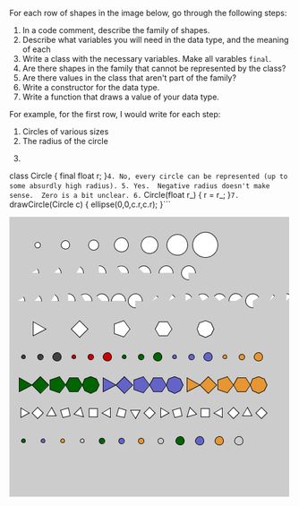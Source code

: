 For each row of shapes in the image below, go through the following steps:

1. In a code comment, describe the family of shapes.
2. Describe what variables you will need in the data type, and the meaning of each
3. Write a class  with the necessary variables.  Make all varables `final`.
4. Are there shapes in the family that cannot be represented by the class?
5. Are there values in the class that aren't part of the family?
6. Write a constructor for the data type.
7. Write a function that draws a value of your data type.

For example, for the first row, I would write for each step:

1. Circles of various sizes
2. The radius of the circle
3. ```
class Circle {
    final float r;
    }```
4. No, every circle can be represented (up to some absurdly high radius).
5. Yes.  Negative radius doesn't make sense.  Zero is a bit unclear.
6. ```
Circle(float r_) {
   r = r_;
   }```
7. ```
   drawCircle(Circle c) {
   ellipse(0,0,c.r,c.r);
}```

![](images/fixed-size-data.png)
